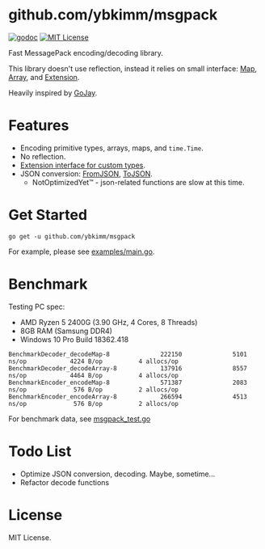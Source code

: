 github.com/ybkimm/msgpack
=========================
[![godoc][godoc_badge]][godoc]
[![MIT License][license_badge]][license]

Fast MessagePack encoding/decoding library.

This library doesn't use reflection, instead it relies on small interface:
[Map][map], [Array][array], and [Extension][extension].

Heavily inspired by [GoJay][gojay].

Features
========
* Encoding primitive types, arrays, maps, and `time.Time`.
* No reflection.
* [Extension interface for custom types][extension].
* JSON conversion: [FromJSON][fromjson], [ToJSON][tojson].
  * NotOptimizedYet™ - json-related functions are slow at this time.

Get Started
===========
```
go get -u github.com/ybkimm/msgpack
```

For example, please see [examples/main.go](./examples/main.go).

Benchmark
=========
Testing PC spec:
* AMD Ryzen 5 2400G (3.90 GHz, 4 Cores, 8 Threads)
* 8GB RAM (Samsung DDR4)
* Windows 10 Pro Build 18362.418

```plaintext
BenchmarkDecoder_decodeMap-8              222150              5101 ns/op            4224 B/op          4 allocs/op
BenchmarkDecoder_decodeArray-8            137916              8557 ns/op            4464 B/op          4 allocs/op
BenchmarkEncoder_encodeMap-8              571387              2083 ns/op             576 B/op          2 allocs/op
BenchmarkEncoder_encodeArray-8            266594              4513 ns/op             576 B/op          2 allocs/op
```

For benchmark data, see [msgpack_test.go](./msgpack_test.go)

Todo List
=========
* Optimize JSON conversion, decoding. Maybe, sometime...
* Refactor decode functions

License
=======
MIT License.

[godoc]:         https://godoc.org/github.com/ybkimm/msgpack
[godoc_badge]:   https://img.shields.io/badge/godoc-reference-blue.svg
[license]:       ./License
[license_badge]: https://img.shields.io/badge/license-MIT-green.svg
[map]:           https://godoc.org/github.com/ybkimm/msgpack#Object
[array]:         https://godoc.org/github.com/ybkimm/msgpack#Array
[extension]:     https://godoc.org/github.com/ybkimm/msgpack#Extension
[fromjson]:      https://godoc.org/github.com/ybkimm/msgpack#FromJSON
[tojson]:        https://godoc.org/github.com/ybkimm/msgpack#ToJSON

[gojay]:         https://github.com/francoispqt/gojay
